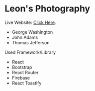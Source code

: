 # Leon's Photography

Live Website: [Click Here](https://github.com/facebook/create-react-app).

- George Washington
- John Adams
- Thomas Jefferson

Used Framework/Library

- React
- Bootstrap
- React Router
- Firebase
- React Toastify
